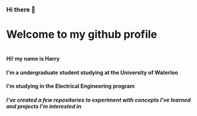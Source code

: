 ### Hi there 👋

<h1>Welcome to my github profile<h1>
<h4>Hi! my name is Harry<h4>
<h4>I'm a undergraduate student studying at the University of Waterloo<h4>
<h4>I'm studying in the Electrical Engineering program<h5>
<p>I've created a few repositories to experiment with concepts I've learned and projects I'm interested in</p>

